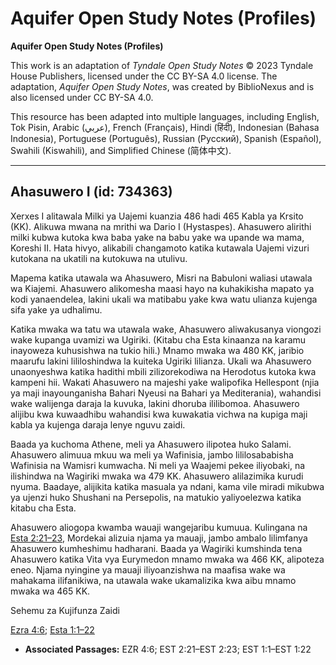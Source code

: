 # Aquifer Open Study Notes (Profiles)

**Aquifer Open Study Notes (Profiles)**

This work is an adaptation of *Tyndale Open Study Notes* © 2023 Tyndale House Publishers, licensed under the CC BY\-SA 4\.0 license. The adaptation, *Aquifer Open Study Notes*, was created by BiblioNexus and is also licensed under CC BY\-SA 4\.0\.

This resource has been adapted into multiple languages, including English, Tok Pisin, Arabic (عربي), French (Français), Hindi (हिंदी), Indonesian (Bahasa Indonesia), Portuguese (Português), Russian (Русский), Spanish (Español), Swahili (Kiswahili), and Simplified Chinese (简体中文).



--------------------------------

## Ahasuwero I (id: 734363)

Xerxes I alitawala Milki ya Uajemi kuanzia 486 hadi 465 Kabla ya Krsito (KK). Alikuwa mwana na mrithi wa Dario I (Hystaspes). Ahasuwero alirithi milki kubwa kutoka kwa baba yake na babu yake wa upande wa mama, Koreshi II. Hata hivyo, alikabili changamoto katika kutawala Uajemi vizuri kutokana na ukatili na kutokuwa na utulivu.

Mapema katika utawala wa Ahasuwero, Misri na Babuloni waliasi utawala wa Kiajemi. Ahasuwero alikomesha maasi hayo na kuhakikisha mapato ya kodi yanaendelea, lakini ukali wa matibabu yake kwa watu ulianza kujenga sifa yake ya udhalimu.

Katika mwaka wa tatu wa utawala wake, Ahasuwero aliwakusanya viongozi wake kupanga uvamizi wa Ugiriki. (Kitabu cha Esta kinaanza na karamu inayoweza kuhusishwa na tukio hili.) Mnamo mwaka wa 480 KK, jaribio maarufu lakini lililoshindwa la kuiteka Ugiriki lilianza. Ukali wa Ahasuwero unaonyeshwa katika hadithi mbili zilizorekodiwa na Herodotus kutoka kwa kampeni hii. Wakati Ahasuwero na majeshi yake walipofika Hellespont (njia ya maji inayounganisha Bahari Nyeusi na Bahari ya Mediterania), wahandisi wake walijenga daraja la kuvuka, lakini dhoruba ililibomoa. Ahasuwero alijibu kwa kuwaadhibu wahandisi kwa kuwakatia vichwa na kupiga maji kabla ya kujenga daraja lenye nguvu zaidi.

Baada ya kuchoma Athene, meli ya Ahasuwero ilipotea huko Salami. Ahasuwero alimuua mkuu wa meli ya Wafinisia, jambo lililosababisha Wafinisia na Wamisri kumwacha. Ni meli ya Waajemi pekee iliyobaki, na ilishindwa na Wagiriki mwaka wa 479 KK. Ahasuwero alilazimika kurudi nyuma. Baadaye, alijikita katika masuala ya ndani, kama vile miradi mikubwa ya ujenzi huko Shushani na Persepolis, na matukio yaliyoelezwa katika kitabu cha Esta.

Ahasuwero aliogopa kwamba wauaji wangejaribu kumuua. Kulingana na [Esta 2:21–23](https://ref.ly/Esth2:21-Esth2:23), Mordekai alizuia njama ya mauaji, jambo ambalo lilimfanya Ahasuwero kumheshimu hadharani. Baada ya Wagiriki kumshinda tena Ahasuwero katika Vita vya Eurymedon mnamo mwaka wa 466 KK, alipoteza eneo. Njama nyingine ya mauaji iliyoanzishwa na maafisa wake wa mahakama ilifanikiwa, na utawala wake ukamalizika kwa aibu mnamo mwaka wa 465 KK.

Sehemu za Kujifunza Zaidi

[Ezra 4:6](https://ref.ly/Ezra4:6); [Esta 1:1–22](https://ref.ly/Esth1:1-Esth1:22)

* **Associated Passages:** EZR 4:6; EST 2:21–EST 2:23; EST 1:1–EST 1:22

